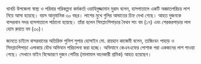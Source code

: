 থানচি উপজেলা স্বাস্থ্য ও পরিবার পরিকল্পনা কর্মকর্তা ওয়াহিদুজ্জামান মুরাদ বলেন, হাসপাতালে একটি অজ্ঞাতপরিচয় লাশ নিয়ে আসা হয়েছে। বয়স আনুমানিক ৩০ বছর। লাশের মুখে গুলির আঘাতের চিহ্ন দেখা গেছে। আহত দুজনকে বান্দরবান সদর হাসপাতালে পাঠানো হয়েছে। তাঁরা হলেন সিমপ্লাংপিপাড়ার বৈথন সাং বম (১৭) এবং শেরকরপাড়ার লাল হোম রুয়াত বম (৩০)।

জানতে চাইলে বান্দরবানের অতিরিক্ত পুলিশ সুপার হোসাইন মো. রায়হান কাজেমী বলেন, তাজিংডং পাহাড় ও সিমপ্লাংপিপাড়া এলাকায় যৌথ অভিযান পরিচালনা করা হচ্ছে। অভিযানে কেএনএফের পোশাক পরা একজনের লাশ পাওয়া গেছে। সেখানে মাইন বিস্ফোরণে দুজন পোর্টার (মালামাল বহনকারী শ্রমিক) আহত হয়েছেন।
